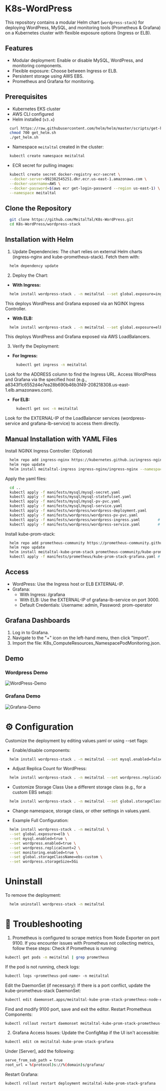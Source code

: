 # K8s-WordPress
This repository contains a modular Helm chart (`wordpress-stack`) for deploying WordPress, MySQL, and monitoring tools (Prometheus & Grafana) on a Kubernetes cluster with flexible exposure options (Ingress or ELB).

## Features
- Modular deployment: Enable or disable MySQL, WordPress, and monitoring components.
- Flexible exposure: Choose between Ingress or ELB.
- Persistent storage using AWS EBS.
- Prometheus and Grafana for monitoring.

## Prerequisites
- Kubernetes EKS cluster
- AWS CLI configured
- Helm installed (`v3.x`)
```sh
  curl https://raw.githubusercontent.com/helm/helm/master/scripts/get-helm-3 > get_helm.sh
  chmod 700 get_helm.sh
  ./get_helm.sh
```
- Namespace `meitaltal` created in the cluster:
```sh
  kubectl create namespace meitaltal
```
- ECR secret for pulling images:
```sh
  kubectl create secret docker-registry ecr-secret \
  --docker-server=992382545251.dkr.ecr.us-east-1.amazonaws.com \
  --docker-username=AWS \
  --docker-password=$(aws ecr get-login-password --region us-east-1) \
  --namespace meitaltal
```

## Clone the Repository
```sh
  git clone https://github.com/MeitalTal/K8s-WordPress.git
  cd K8s-WordPress/wordpress-stack
```

## Installation with Helm

1. Update Dependencies: The chart relies on external Helm charts (ingress-nginx and kube-prometheus-stack). Fetch them with:
```sh
  helm dependency update
```


2. Deploy the Chart:
- **With Ingress:**
```sh
  helm install wordpress-stack . -n meitaltal --set global.exposure=ingress
```
This deploys WordPress and Grafana exposed via an NGINX Ingress Controller.

- **With ELB:**
```sh
  helm install wordpress-stack . -n meitaltal --set global.exposure=elb
```
This deploys WordPress and Grafana exposed via AWS LoadBalancers.



3. Verify the Deployment:
- **For Ingress:**
```sh
     kubectl get ingress -n meitaltal
```
Look for the ADDRESS column to find the Ingress URL. Access WordPress and Grafana via the specified host (e.g., a8343f1c6552d4e7ea28b690b46b3f49-208218308.us-east-1.elb.amazonaws.com).


- **For ELB:**
```sh
     kubectl get svc -n meitaltal
```
Look for the EXTERNAL-IP of the LoadBalancer services (wordpress-service and grafana-lb-service) to access them directly.


## Manual Installation with YAML Files
Install NGINX Ingress Controller: (Optional)
```sh
  helm repo add ingress-nginx https://kubernetes.github.io/ingress-nginx
  helm repo update
  helm install meitaltal-ingress ingress-nginx/ingress-nginx --namespace meitaltal  --set controller.ingressClassResource.name=meitaltal
```
Apply the yaml files:
```sh
  cd ..
  kubectl apply -f manifests/mysql/mysql-secret.yaml
  kubectl apply -f manifests/mysql/mysql-statefulset.yaml
  kubectl apply -f manifests/mysql/mysql-pv-pvc.yaml
  kubectl apply -f manifests/mysql/mysql-service.yaml 
  kubectl apply -f manifests/wordpress/wordpress-deployment.yaml
  kubectl apply -f manifests/wordpress/wordpress-pv-pvc.yaml
  kubectl apply -f manifests/wordpress/wordpress-ingress.yaml        # if you're using ingress
  kubectl apply -f manifests/wordpress/wordpress-service.yaml        # if you're using ELB, change type to ClusterIp
```
Install kube-prom-stack:
```sh
  helm repo add prometheus-community https://prometheus-community.github.io/helm-charts 
  helm repo update
  helm install meitaltal-kube-prom-stack prometheus-community/kube-prometheus-stack --namespace meitaltal 
  kubectl apply -f manifests/prometheus/kube-prom-stack-grafana.yaml # if you want to access grafana via ELB 
```

## Access
- WordPress: Use the Ingress host or ELB EXTERNAL-IP.
- Grafana:
  - With Ingress: <Ingress-host>/grafana
  - With ELB: Use the EXTERNAL-IP of grafana-lb-service on port 3000.
  - Default Credentials: Username: admin, Password: prom-operator

## Grafana Dashboards
1. Log in to Grafana.
2. Navigate to the "+" icon on the left-hand menu, then click "Import".
3. Import the file: K8s_ComputeResources_NamespacePodMonitoring.json.

## Demo
### Wordpress Demo
![WordPress-Demo](assets/WordPress-Demo.png)
### Grafana Demo
![Grafana-Demo](assets/Grafana-Demo.png)


# ⚙️ Configuration 
Customize the deployment by editing values.yaml or using --set flags:
- Enable/disable components:
```sh
  helm install wordpress-stack . -n meitaltal --set mysql.enabled=false --set global.exposure=elb
```
- Adjust Replica Count for WordPress:
```sh
  helm install wordpress-stack . -n meitaltal --set wordpress.replicaCount=3
```
- Customize Storage Class
  Use a different storage class (e.g., for a custom EBS setup):
```sh
  helm install wordpress-stack . -n meitaltal --set global.storageClassName=meitaltal-ebs
```
- Change namespace, storage class, or other settings in values.yaml.

- Example Full Configuration:
```sh
  helm install wordpress-stack . -n meitaltal \
  --set global.exposure=elb \
  --set mysql.enabled=true \
  --set wordpress.enabled=true \
  --set wordpress.replicaCount=2 \
  --set monitoring.enabled=true \
  --set global.storageClassName=ebs-custom \
  --set wordpress.storageSize=5Gi
```

# Uninstall 
To remove the deployment:
```sh
  helm uninstall wordpress-stack -n meitaltal
```

# 🔧 Troubleshooting
1. Prometheus is configured to scrape metrics from Node Exporter on port 9100.
If you encounter issues with Prometheus not collecting metrics, follow these steps:
Check if Prometheus is running:
```sh
kubectl get pods -n meitaltal | grep prometheus
```
If the pod is not running, check logs:
```sh
kubectl logs <prometheus-pod-name> -n meitaltal
```
Edit the DaemonSet (if necessary):
If there is a port conflict, update the kube-prometheus-stack DaemonSet:
```sh
kubectl edit daemonset.apps/meitaltal-kube-prom-stack-prometheus-node-exporter
```
Find and modify 9100 port, save and exit the editor.
Restart Prometheus Components:
```sh
kubectl rollout restart daemonset meitaltal-kube-prom-stack-prometheus-node-exporter -n meitaltal
```
2. Grafana Access Issues: Update the ConfigMap if the UI isn't accessible:
 ```sh
kubectl edit cm meitaltal-kube-prom-stack-grafana
```
Under [Server], add the following:
 ```sh
serve_from_sub_path = true
root_url = %(protocol)s://%(domain)s/grafana/
```
Restart Grafana:
 ```sh
kubectl rollout restart deployment meitaltal-kube-prom-stack-grafana 
```

